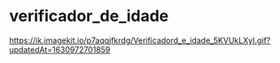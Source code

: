 # verificador_de_idade



https://ik.imagekit.io/p7aqqjfkrdg/Verificadord_e_idade_5KVUkLXyI.gif?updatedAt=1630972701859
